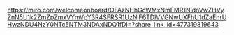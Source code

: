 https://miro.com/welcomeonboard/OFAzNHhGcWMxNmFMR1NldnVwZHVyZnN5U1k2ZmZpZmxVYmVpY3R4SFRSR1UzNjF6TDlVVGNwUXFhU1dZaEhrUHwzNDU4NzY0NTc5NTM3NDAxNDQ1fDI=?share_link_id=477319819643
